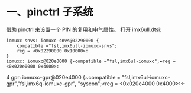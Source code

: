 

# 一、pinctrl 子系统

借助 pinctrl 来设置一个 PIN 的复用和电气属性。
打开 imx6ull.dtsi:
```
iomuxc snvs: iomuxc-snvs@02290000 {
	compatible ="fsl,imx6ull-iomuxc-snvs";
	reg = <0x02290000 0x10000>:
}
iomuxc: iomuxc@020e0000 {-compatible =“fsl,imx6ul-iomuxc";←reg =<0x020e0000 0x4000>:
```
4
gpr: iomuxc-gpr@020e4000 {~compatible = "fsl,imx6ul-iomuxc-gpr","fsl,imx6q-iomuxc-gpr", "syscon";<reg = <0x020e4000 0x4000>:←
<!--stackedit_data:
eyJoaXN0b3J5IjpbLTEwMTIyMTAxMDFdfQ==
-->